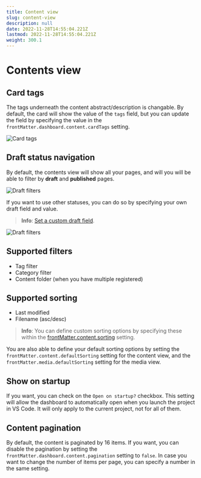 ```yaml
---
title: Content view
slug: content-view
description: null
date: 2022-11-28T14:55:04.221Z
lastmod: 2022-11-28T14:55:04.221Z
weight: 300.1
---
```


# Contents view

## Card tags

The tags underneath the content abstract/description is changable. By default, the card will show
the value of the `tags` field, but you can update the field by specifying the value in the
`frontMatter.dashboard.content.cardTags` setting.

![Card tags][01]

## Draft status navigation

By default, the contents view will show all your pages, and will you will be able to filter by
**draft** and **published** pages.

![Draft filters][02]

If you want to use other statuses, you can do so by specifying your own draft field and value.

> **Info**: [Set a custom draft field][03].

![Draft filters][04]

## Supported filters

- Tag filter
- Category filter
- Content folder (when you have multiple registered)

## Supported sorting

- Last modified
- Filename (asc/desc)

> **Info**: You can define custom sorting options by specifying these within the
> [frontMatter.content.sorting][05] setting.

You are also able to define your default sorting options by setting the
`frontMatter.content.defaultSorting` setting for the content view, and the
`frontMatter.media.defaultSorting` setting for the media view.

## Show on startup

If you want, you can check on the `Open on startup?` checkbox. This setting will allow the dashboard
to automatically open when you launch the project in VS Code. It will only apply to the current
project, not for all of them.

## Content pagination

By default, the content is paginated by 16 items. If you want, you can disable the pagination by
setting the `frontMatter.dashboard.content.pagination` setting to `false`. In case you want to change the number of items per page, you can specify a number in the same setting.

<!-- Link References -->
[01]: /releases/v7.1.0/card-tags.png
[02]: /releases/v7.1.0/draft-filters.png
[03]: /docs/content-creation/fields#draft
[04]: /releases/v5.3.0/draft-status.png
[05]: /docs/settings#frontmatter.content.sorting